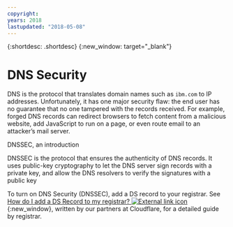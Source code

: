 ```yaml
---
copyright:
years: 2018
lastupdated: "2018-05-08"
---
```


{:shortdesc: .shortdesc}
{:new_window: target="_blank"}
# DNS Security

DNS is the protocol that translates domain names such as `ibm.com` to IP addresses. Unfortunately, it has one major security flaw: the end user has no guarantee that no one tampered with the records received. For example, forged DNS records can redirect browsers to fetch content from a malicious website, add JavaScript to run on a page, or even route email to an attacker’s mail server.

DNSSEC, an introduction

DNSSEC is the protocol that ensures the authenticity of DNS records. It uses public-key cryptography to let the DNS server sign records with a private key, and allow the DNS resolvers to verify the signatures with a public key

To turn on DNS Security (DNSSEC), add a DS record to your registrar. See [How do I add a DS Record to my registrar? ![External link icon](../../icons/launch-glyph.svg "External link icon")](https://support.cloudflare.com/hc/en-us/articles/209114378-How-do-I-add-a-DS-Record-to-my-registrar-){:new_window}, written by our partners at Cloudflare, for a detailed guide by registrar. 
